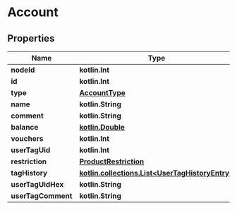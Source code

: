 
# Account

## Properties
Name | Type | Description | Notes
------------ | ------------- | ------------- | -------------
**nodeId** | **kotlin.Int** |  | 
**id** | **kotlin.Int** |  | 
**type** | [**AccountType**](AccountType.md) |  | 
**name** | **kotlin.String** |  | 
**comment** | **kotlin.String** |  | 
**balance** | [**kotlin.Double**](kotlin.Double.md) |  | 
**vouchers** | **kotlin.Int** |  | 
**userTagUid** | **kotlin.Int** |  | 
**restriction** | [**ProductRestriction**](ProductRestriction.md) |  | 
**tagHistory** | [**kotlin.collections.List&lt;UserTagHistoryEntry&gt;**](UserTagHistoryEntry.md) |  | 
**userTagUidHex** | **kotlin.String** |  | 
**userTagComment** | **kotlin.String** |  |  [optional]



